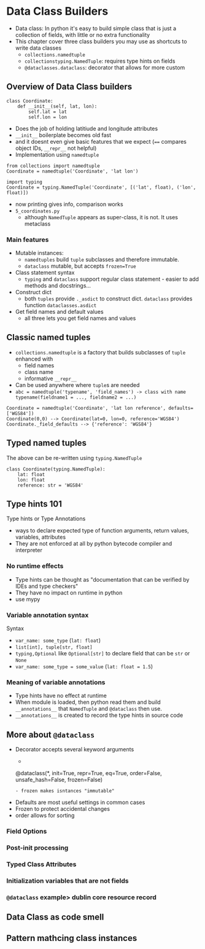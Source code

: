 # Data Class Builders

- Data class: In python it's easy to build simple class that is just a collection of fields, with little or no extra functionality
- This chapter cover three class builders you may use as shortcuts to write data classes
  - `collections.namedtuple`
  - `collectionstyping.NamedTuple`: requires type hints on fields
  - `@dataclasses.dataclass`: decorator that allows for more custom



## Overview of Data Class builders 

```
class Coordinate:
    def __init__(self, lat, lon):
        self.lat = lat
        self.lon = lon
```

- Does the job of holding latitiude and longitude attributes
- `__init__` boilerplate becomes old fast 
- and it doesnt even give basic features that we expect (`==` compares object IDs, `__repr__` not helpful)
- Implementation using `namedtuple`
```
from collections import namedtuple
Coordinate = namedtuple('Coordinate', 'lat lon')

import typing 
Coordinate = typing.NamedTuple('Coordinate', [('lat', float), ('lon', float)])
```
  - now printing gives info, comparison works
- `5_coordinates.py`
  - although `NamedTuple` appears as super-class, it is not. It uses metaclass


### Main features

- Mutable instances: 
  - `namedtuples` build `tuple` subclasses and therefore immutable.
  - `dataclass` mutable, but accepts `frozen=True`
- Class statement syntax
  - `typing` and `dataclass` support regular class statement - easier to add methods and docstrings...
- Construct dict 
  - both `tuples` provide `._asdict` to construct dict. `dataclass` provides function `dataclasses.asdict`
- Get field names and default values
  - all three lets you get field names and values


## Classic named tuples

- `collections.namedtuple` is a factory that builds subclasses of `tuple` enhanced with
  - field names
  - class name
  - informative `__repr__`
- Can be used anywhere where `tuple`s are needed
- `abc = namedtuple('typename', 'field_names') -> class with name typename(fieldname1 = ..., fieldname2 = ...)`


```
Coordinate = namedtuple('Coordinate', 'lat lon reference', defaults=['WGS84'])
Coordinate(0,0) --> Coordinate(lat=0, lon=0, reference='WGS84')
Coordinate._field_defaults --> {'reference': 'WGS84'}
```


## Typed named tuples

The above can be re-written using `typing.NamedTuple`

```
class Coordinate(typing.NamedTuple):
    lat: float
    lon: float
    reference: str = 'WGS84'
```


## Type hints 101

Type hints or Type Annotations
- ways to declare expected type of function arguments, return values, variables, attributes
- They are not enforced at all by python bytecode compiler and interpreter


### No runtime effects

- Type hints can be thought as "documentation that can be verified by IDEs and type checkers"
- They have no impact on runtime in python
- use mypy

### Variable annotation syntax
Syntax

- `var_name: some_type` (`lat: float`)
- `list[int], tuple[str, float]`
- `typing,Optional` like `Optional[str]` to declare field that can be `str` or `None`
- `var_name: some_type = some_value` (`lat: float = 1.5`)


### Meaning of variable annotations

- Type hints have no effect at runtime
- When module is loaded, then python read them and build `__annotations__` that `NamedTuple` and `@dataclass` then use.
- `__annotations__` is created to record the type hints in source code

## More about `@dataclass`
- Decorator accepts several keyword arguments
  - ```
  @dataclass(*, init=True, repr=True, eq=True, order=False,
    unsafe_hash=False, frozen=False)
  ```
  - frozen makes isntances "immutable"
- Defaults are most useful settings in common cases
- Frozen to protect accidental changes
- order allows for sorting


### Field Options



### Post-init processing


### Typed Class Attributes


### Initialization variables that are not fields


### `@dataclass` example> dublin core resource record


## Data Class as code smell



## Pattern mathcing class instances



